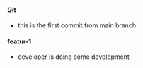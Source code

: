 #### Git
* this is the first commit from main branch

#### featur-1
* developer is doing some development